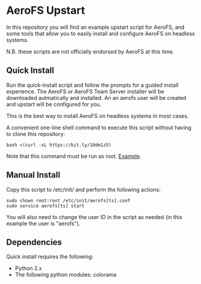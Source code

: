 AeroFS Upstart
===

In this repository you will find an example upstart script for AeroFS, and some
tools that allow you to easily install and configure AeroFS on headless systems.

N.B. these scripts are not officially endorsed by AeroFS at this time.

Quick Install
---

Run the quick-install script and follow the prompts for a guided install
experience. The AeroFS or AeroFS Team Server installer will be downloaded
autmatically and installed. An an aerofs user will be created and upstart
will be configured for you.

This is the best way to install AeroFS on headless systems in most cases.

A convenient one-line shell command to execute this script without having to
clone this repository:

    bash <(curl -sL https://bit.ly/10dm1z5)

Note that this command must be run as root. [Example](./quick-install-example.md).

Manual Install
---

Copy this script to /etc/init/ and perform the following actions:

    sudo chown root:root /etc/init/aerofs[ts].conf
    sudo service aerofs[ts] start

You will also need to change the user ID in the script as needed (in this
example the user is "aerofs").

Dependencies
---

Quick install requires the following:

- Python 2.x
- The following python modules: colorama
